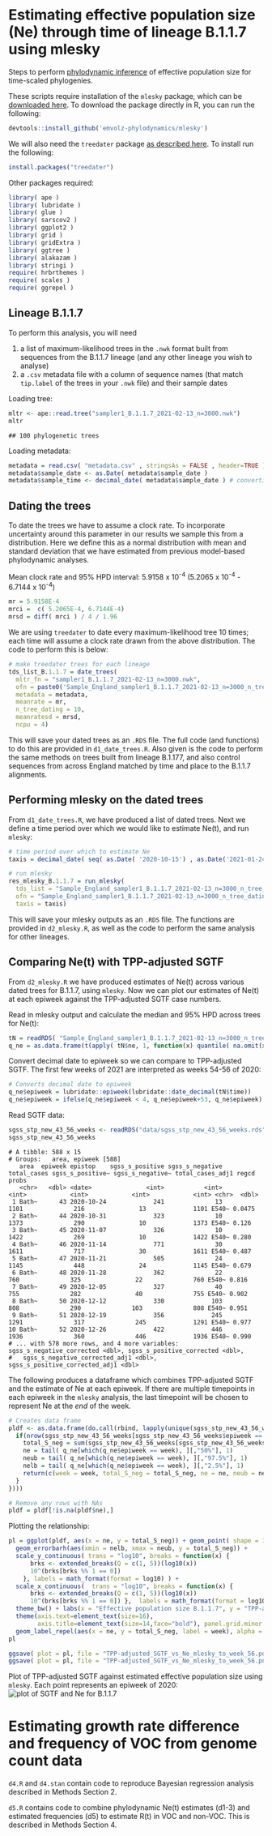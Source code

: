 # Estimating effective population size (Ne) through time of lineage B.1.1.7 using mlesky

Steps to perform [phylodynamic inference](https://www.biorxiv.org/content/10.1101/2021.01.18.427056v1) of effective population size for time-scaled phylogenies. 

These scripts require installation of the `mlesky` package, which can be [downloaded here](https://github.com/emvolz-phylodynamics/mlesky). To download the package directly in R, you can run the following:


```r
devtools::install_github('emvolz-phylodynamics/mlesky') 
```

We will also need the `treedater` package [as described here](https://academic.oup.com/ve/article/3/2/vex025/4100592). To install run the following:

```r
install.packages("treedater")
```



Other packages required:


```r
library( ape )
library( lubridate )
library( glue )
library( sarscov2 ) 
library( ggplot2 )
library( grid )
library( gridExtra )
library( ggtree )
library( alakazam )
library( stringi )
require( hrbrthemes )
require( scales )
require( ggrepel )
```



## Lineage B.1.1.7

To perform this analysis, you will need 
1) a list of maximum-likelihood trees in the `.nwk` format built from sequences from the B.1.1.7 lineage (and any other lineage you wish to analyse)
2) a `.csv` metadata file with a column of sequence names (that match `tip.label` of the trees in your `.nwk` file) and their sample dates


Loading tree:
```r
mltr <- ape::read.tree("sampler1_B.1.1.7_2021-02-13_n=3000.nwk")
mltr

```


```
## 100 phylogenetic trees
```

Loading metadata:
```r
metadata = read.csv( "metadata.csv" , stringsAs = FALSE , header=TRUE )
metadata$sample_date <- as.Date( metadata$sample_date )
metadata$sample_time <- decimal_date( metadata$sample_date ) # converting to decimal date for use in treedater
```

## Dating the trees


To date the trees we have to assume a clock rate. To incorporate uncertainty around this parameter in our results we sample this from a distribution. Here we define this as a normal distribution with mean and standard deviation that we have estimated from previous model-based phylodynamic analyses.

Mean clock rate and 95% HPD interval: 5.9158 x 10<sup>-4</sup>	(5.2065 x 10<sup>-4</sup> - 6.7144 x 10<sup>-4</sup>)
```r
mr = 5.9158E-4
mrci = 	c( 5.2065E-4, 6.7144E-4)
mrsd = diff( mrci ) / 4 / 1.96

```

We are using `treedater` to date every maximum-likelihood tree 10 times; each time will assume a clock rate drawn from the above distribution. The code to perform this is below:


```r
# make treedater trees for each lineage
tds_list_B.1.1.7 = date_trees(
  mltr_fn = "sampler1_B.1.1.7_2021-02-13_n=3000.nwk",
  ofn = paste0('Sample_England_sampler1_B.1.1.7_2021-02-13_n=3000_n_tree_dating_10'), 
  metadata = metadata, 
  meanrate = mr,
  n_tree_dating = 10,
  meanratesd = mrsd, 
  ncpu = 4)

```
This will save your dated trees as an `.RDS` file. The full code (and functions) to do this are provided in `d1_date_trees.R`. Also given is the code to perform the same methods on trees built from lineage B.1.177, and also control sequences from across England matched by time and place to the B.1.1.7 alignments.



## Performing mlesky on the dated trees


From `d1_date_trees.R`, we have produced a list of dated trees. Next we define a time period over which we would like to estimate Ne(t), and run `mlesky`:


```r
# time period over which to estimate Ne
taxis = decimal_date( seq( as.Date( '2020-10-15') , as.Date('2021-01-24'), by = 1) )

# run mlesky
res_mlesky_B.1.1.7 = run_mlesky(
  tds_list = "Sample_England_sampler1_B.1.1.7_2021-02-13_n=3000_n_tree_dating_10_dated_trees.rds",
  ofn = "Sample_England_sampler1_B.1.1.7_2021-02-13_n=3000_n_tree_dating_10", 
  taxis = taxis)
```
This will save your mlesky outputs as an `.RDS` file. The functions are provided in `d2_mlesky.R`, as well as the code to perform the same analysis for other lineages.



## Comparing Ne(t) with TPP-adjusted SGTF


From `d2_mlesky.R` we have produced estimates of Ne(t) across various dated trees for B.1.1.7, using `mlesky`. Now we can plot our estimates of Ne(t) at each epiweek against the TPP-adjusted SGTF case numbers.

Read in mlesky output and calculate the median and 95% HPD across trees for Ne(t):

```r
tN = readRDS( "Sample_England_sampler1_B.1.1.7_2021-02-13_n=3000_n_tree_dating_10_mlesky.rds" )
q_ne = as.data.frame(t(apply( tN$ne, 1, function(x) quantile( na.omit(x), c(.5, .025, .975 )) )))
```

Convert decimal date to epiweek so we can compare to TPP-adjusted SGTF. The first few weeks of 2021 are interpreted as weeks 54-56 of 2020:

```r
# Converts decimal date to epiweek
q_ne$epiweek = lubridate::epiweek(lubridate::date_decimal(tN$time))
q_ne$epiweek = ifelse(q_ne$epiweek < 4, q_ne$epiweek+53, q_ne$epiweek)
```


Read SGTF data:
```r
sgss_stp_new_43_56_weeks <- readRDS("data/sgss_stp_new_43_56_weeks.rds")
sgss_stp_new_43_56_weeks
```

```
# A tibble: 588 x 15
# Groups:   area, epiweek [588]
   area  epiweek epistop    sgss_s_positive sgss_s_negative total_cases sgss_s_positive~ sgss_s_negative~ total_cases_adj1 regcd  probs
   <chr>   <dbl> <date>               <int>           <int>       <int>            <int>            <int>            <int> <chr>  <dbl>
 1 Bath~      43 2020-10-24             241              13        1101              216               13             1101 E540~ 0.0475
 2 Bath~      44 2020-10-31             323              10        1373              290               10             1373 E540~ 0.126 
 3 Bath~      45 2020-11-07             326              10        1422              269               10             1422 E540~ 0.280 
 4 Bath~      46 2020-11-14             771              30        1611              717               30             1611 E540~ 0.487 
 5 Bath~      47 2020-11-21             505              24        1145              448               24             1145 E540~ 0.679 
 6 Bath~      48 2020-11-28             362              22         760              325               22              760 E540~ 0.816 
 7 Bath~      49 2020-12-05             327              40         755              282               40              755 E540~ 0.902 
 8 Bath~      50 2020-12-12             330             103         808              290              103              808 E540~ 0.951 
 9 Bath~      51 2020-12-19             356             245        1291              317              245             1291 E540~ 0.977 
10 Bath~      52 2020-12-26             422             446        1936              360              446             1936 E540~ 0.990 
# ... with 578 more rows, and 4 more variables: sgss_s_negative_corrected <dbl>, sgss_s_positive_corrected <dbl>,
#   sgss_s_negative_corrected_adj1 <dbl>, sgss_s_positive_corrected_adj1 <dbl>
```

The following produces a dataframe which combines TPP-adjusted SGTF and the estimate of Ne at each epiweek. If there are multiple timepoints in each epiweek in the `mlesky` analysis, the last timepoint will be chosen to represent Ne at the *end* of the week.

```r
# Creates data frame 
pldf <- as.data.frame(do.call(rbind, lapply(unique(sgss_stp_new_43_56_weeks$epiweek), function(week) {
  if(nrow(sgss_stp_new_43_56_weeks[sgss_stp_new_43_56_weeks$epiweek == week, ]) == 42) {# checking there are no duplicates; there are 42 STPs
    total_S_neg = sum(sgss_stp_new_43_56_weeks[sgss_stp_new_43_56_weeks$epiweek == week, "sgss_s_negative_corrected"])
    ne = tail( q_ne[which(q_ne$epiweek == week), ][,"50%"], 1)
    neub = tail( q_ne[which(q_ne$epiweek == week), ][,"97.5%"], 1)
    nelb = tail( q_ne[which(q_ne$epiweek == week), ][,"2.5%"], 1)
    return(c(week = week, total_S_neg = total_S_neg, ne = ne, neub = neub, nelb = nelb))
  }
})))

# Remove any rows with NAs
pldf = pldf[!is.na(pldf$ne),] 
```

Plotting the relationship:

```r
pl = ggplot(pldf, aes(x = ne, y = total_S_neg)) + geom_point( shape = 15) + 
  geom_errorbarh(aes(xmin = nelb, xmax = neub, y = total_S_neg)) +
  scale_y_continuous( trans = "log10", breaks = function(x) {
      brks <- extended_breaks(Q = c(1, 5))(log10(x))
      10^(brks[brks %% 1 == 0])
    }, labels = math_format(format = log10) ) +
  scale_x_continuous(  trans = "log10", breaks = function(x) {
      brks <- extended_breaks(Q = c(1, 5))(log10(x))
      10^(brks[brks %% 1 == 0]) },  labels = math_format(format = log10)  )+
  theme_bw() + labs(x = "Effective population size B.1.1.7", y = "TPP-adjusted SGTF case numbers") +
  theme(axis.text=element_text(size=16),
        axis.title=element_text(size=14,face="bold"), panel.grid.minor = element_blank())+ annotation_logticks() +
  geom_label_repel(aes(x = ne, y = total_S_neg, label = week), alpha = 0.8)
pl

ggsave( plot = pl, file = "TPP-adjusted_SGTF_vs_Ne_mlesky_to_week_56.pdf", width = 8, height = 8 )
ggsave( plot = pl, file = "TPP-adjusted_SGTF_vs_Ne_mlesky_to_week_56.png", width = 8, height = 8 )

```

Plot of TPP-adjusted SGTF against estimated effective population size using `mlesky`. Each point represents an epiweek of 2020:
![plot of SGTF and Ne for B.1.1.7](TPP-adjusted_SGTF_vs_Ne_mlesky_to_week_56.png)



# Estimating growth rate difference and frequency of VOC from genome count data 

`d4.R` and `d4.stan` contain code to reproduce Bayesian regression analysis described in Methods Section 2. 

`d5.R` contains code to combine phylodynamic Ne(t) estimates (d1-3) and estimated frequencies (d5) to estimate R(t) in VOC and non-VOC. This is described in Methods Section 4.


